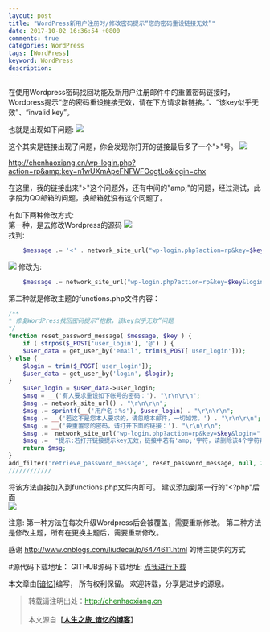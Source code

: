 ```yaml
---
layout: post
title: "WordPress新用户注册时/修改密码提示“您的密码重设链接无效”"
date: 2017-10-02 16:36:54 +0800
comments: true
categories: WordPress
tags: [WordPress]
keyword: WordPress
description:  
---
```



在使用Wordpress密码找回功能及新用户注册邮件中的重置密码链接时，Wordpress提示“您的密码重设链接无效，请在下方请求新链接。”、“该key似乎无效”、“invalid key”。

也就是出现如下问题:
![](https://i.imgur.com/NblzOs8.png)  

这个其实是链接出现了问题，你会发现你打开的链接最后多了一个">"号。
![](https://i.imgur.com/IvSXsiH.png) 

http://chenhaoxiang.cn/wp-login.php?action=rp&amp;key=n1wUXmApeFNFWFOogtLo&login=chx

在这里，我的链接出来">"这个问题外，还有中间的"amp;"的问题，经过测试，此字段为QQ邮箱的问题，换邮箱就没有这个问题了。

有如下两种修改方式:  
第一种，是去修改Wordpress的源码
![](https://i.imgur.com/XdgOmHq.png)  
找到:
```php
	$message .= '<' . network_site_url("wp-login.php?action=rp&key=$key&login=" . rawurlencode($user_login), 'login') . ">\r\n";
```
![](https://i.imgur.com/n0eiD4A.png)
修改为:
```php
	$message .= network_site_url("wp-login.php?action=rp&key=$key&login=" . rawurlencode($user_login), 'login') . "\r\n";
```


第二种就是修改主题的functions.php文件内容：
```php
/**
* 修复WordPress找回密码提示“抱歉，该key似乎无效”问题
*/
function reset_password_message( $message, $key ) {
    if ( strpos($_POST['user_login'], '@') ) {
    $user_data = get_user_by('email', trim($_POST['user_login']));
} else {
    $login = trim($_POST['user_login']);
    $user_data = get_user_by('login', $login);
}
    $user_login = $user_data->user_login;
    $msg = __('有人要求重设如下帐号的密码：'). "\r\n\r\n";
    $msg .= network_site_url() . "\r\n\r\n";
    $msg .= sprintf(__('用户名：%s'), $user_login) . "\r\n\r\n";
    $msg .= __('若这不是您本人要求的，请忽略本邮件，一切如常。') . "\r\n\r\n";
    $msg .= __('要重置您的密码，请打开下面的链接：'). "\r\n\r\n"; 
    $msg .=  network_site_url("wp-login.php?action=rp&key=$key&login=" . rawurlencode($user_login), 'login') . "\r\n\r\n";
    $msg .=  "提示:若打开链接提示key无效，链接中若有'amp;'字符，请删除该4个字符再访问" ;
    return $msg;
}
add_filter('retrieve_password_message', reset_password_message, null, 2);
////////////

```

将该方法直接加入到functions.php文件内即可。
建议添加到第一行的"<?php"后面  
![](https://i.imgur.com/BgYGqQF.png)  

注意:
第一种方法在每次升级Wordpress后会被覆盖，需要重新修改。
第二种方法是修改主题，所有在更换主题后，需要重新修改。 

感谢 http://www.cnblogs.com/liudecai/p/6474611.html 的博主提供的方式

#源代码下载地址：
GITHUB源码下载地址: [点我进行下载](http://chenhaoxiang.cn "点我进行下载")


本文章由<a href="http://chenhaoxiang.cn/">[谙忆]</a>编写， 所有权利保留。 
欢迎转载，分享是进步的源泉。
<blockquote cite='陈浩翔'>
<p background-color='#D3D3D3'>转载请注明出处：<a href='http://chenhaoxiang.cn'><font color="green">http://chenhaoxiang.cn</font></a><br><br>
本文源自<strong>【<a href='http://chenhaoxiang.cn' target='_blank'>人生之旅_谙忆的博客</a>】</strong></p>
</blockquote>
